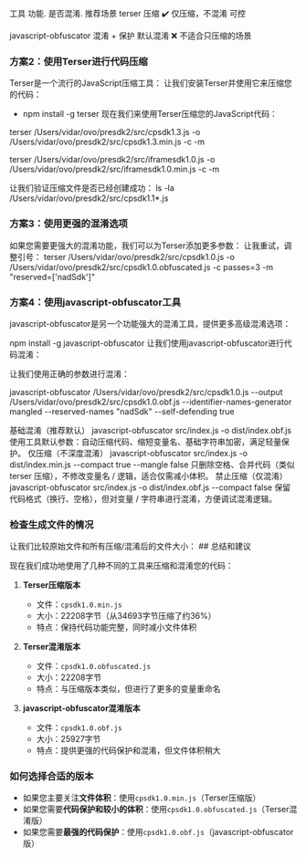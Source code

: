 工具     功能. 是否混淆. 推荐场景
terser 压缩 ✔️ 仅压缩，不混淆 可控

javascript-obfuscator 混淆 + 保护 默认混淆 ❌ 不适合只压缩的场景


### 方案2：使用Terser进行代码压缩

Terser是一个流行的JavaScript压缩工具：
 让我们安装Terser并使用它来压缩您的代码： 
 - npm install -g terser
 现在我们来使用Terser压缩您的JavaScript代码： 


terser /Users/vidar/ovo/presdk2/src/cpsdk1.3.js -o /Users/vidar/ovo/presdk2/src/cpsdk1.3.min.js -c -m

terser /Users/vidar/ovo/presdk2/src/iframesdk1.0.js -o /Users/vidar/ovo/presdk2/src/iframesdk1.0.min.js -c -m

 让我们验证压缩文件是否已经创建成功： 
 ls -la /Users/vidar/ovo/presdk2/src/cpsdk1.1*.js

 ### 方案3：使用更强的混淆选项


如果您需要更强大的混淆功能，我们可以为Terser添加更多参数： 让我重试，调整引号：
terser /Users/vidar/ovo/presdk2/src/cpsdk1.0.js -o /Users/vidar/ovo/presdk2/src/cpsdk1.0.obfuscated.js -c passes=3 -m "reserved=['nadSdk']"
 ### 方案4：使用javascript-obfuscator工具

javascript-obfuscator是另一个功能强大的混淆工具，提供更多高级混淆选项： 

npm install -g javascript-obfuscator
让我们使用javascript-obfuscator进行代码混淆： 

让我们使用正确的参数进行混淆： 

javascript-obfuscator /Users/vidar/ovo/presdk2/src/cpsdk1.0.js --output /Users/vidar/ovo/presdk2/src/cpsdk1.0.obf.js --identifier-names-generator mangled --reserved-names "nadSdk" --self-defending true

基础混淆（推荐默认）	javascript-obfuscator src/index.js -o dist/index.obf.js	使用工具默认参数：自动压缩代码、缩短变量名、基础字符串加密，满足轻量保护。
仅压缩（不深度混淆）	javascript-obfuscator src/index.js -o dist/index.min.js --compact true --mangle false	只删除空格、合并代码（类似 terser 压缩），不修改变量名 / 逻辑，适合仅需减小体积。
禁止压缩（仅混淆）	javascript-obfuscator src/index.js -o dist/index.obf.js --compact false	保留代码格式（换行、空格），但对变量 / 字符串进行混淆，方便调试混淆逻辑。

### 检查生成文件的情况

让我们比较原始文件和所有压缩/混淆后的文件大小： ## 总结和建议

现在我们成功地使用了几种不同的工具来压缩和混淆您的代码：

1. **Terser压缩版本**
   - 文件：`cpsdk1.0.min.js`
   - 大小：22208字节（从34693字节压缩了约36%）
   - 特点：保持代码功能完整，同时减小文件体积

2. **Terser混淆版本**
   - 文件：`cpsdk1.0.obfuscated.js`
   - 大小：22208字节
   - 特点：与压缩版本类似，但进行了更多的变量重命名

3. **javascript-obfuscator混淆版本**
   - 文件：`cpsdk1.0.obf.js`
   - 大小：25927字节
   - 特点：提供更强的代码保护和混淆，但文件体积稍大

### 如何选择合适的版本

- 如果您主要关注**文件体积**：使用`cpsdk1.0.min.js`（Terser压缩版）
- 如果您需要**代码保护和较小的体积**：使用`cpsdk1.0.obfuscated.js`（Terser混淆版）
- 如果您需要**最强的代码保护**：使用`cpsdk1.0.obf.js`（javascript-obfuscator版）

